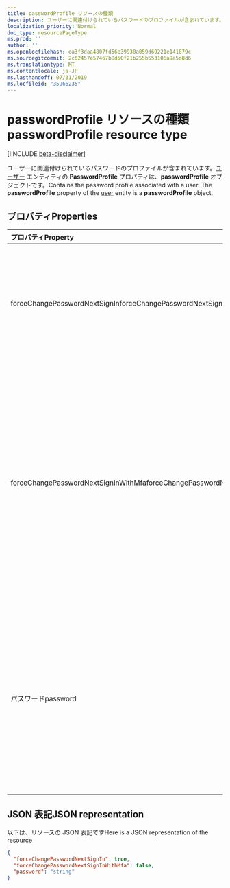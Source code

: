 ```yaml
---
title: passwordProfile リソースの種類
description: ユーザーに関連付けられているパスワードのプロファイルが含まれています。ユーザー エンティティの **PasswordProfile** プロパティは、**passwordProfile** オブジェクトです。
localization_priority: Normal
doc_type: resourcePageType
ms.prod: ''
author: ''
ms.openlocfilehash: ea3f3daa4807fd56e39930a059d69221e141879c
ms.sourcegitcommit: 2c62457e57467b8d50f21b255b553106a9a5d8d6
ms.translationtype: MT
ms.contentlocale: ja-JP
ms.lasthandoff: 07/31/2019
ms.locfileid: "35966235"
---
```

# <a name="passwordprofile-resource-type"></a><span data-ttu-id="83ecc-104">passwordProfile リソースの種類</span><span class="sxs-lookup"><span data-stu-id="83ecc-104">passwordProfile resource type</span></span>

[!INCLUDE [beta-disclaimer](../../includes/beta-disclaimer.md)]

<span data-ttu-id="83ecc-p102">ユーザーに関連付けられているパスワードのプロファイルが含まれています。[ユーザー](user.md) エンティティの **PasswordProfile** プロパティは、**passwordProfile** オブジェクトです。</span><span class="sxs-lookup"><span data-stu-id="83ecc-p102">Contains the password profile associated with a user. The **passwordProfile** property of the [user](user.md) entity is a **passwordProfile** object.</span></span>


## <a name="properties"></a><span data-ttu-id="83ecc-107">プロパティ</span><span class="sxs-lookup"><span data-stu-id="83ecc-107">Properties</span></span>
| <span data-ttu-id="83ecc-108">プロパティ</span><span class="sxs-lookup"><span data-stu-id="83ecc-108">Property</span></span>     | <span data-ttu-id="83ecc-109">型</span><span class="sxs-lookup"><span data-stu-id="83ecc-109">Type</span></span>   |<span data-ttu-id="83ecc-110">説明</span><span class="sxs-lookup"><span data-stu-id="83ecc-110">Description</span></span>|
|:---------------|:--------|:----------|
|<span data-ttu-id="83ecc-111">forceChangePasswordNextSignIn</span><span class="sxs-lookup"><span data-stu-id="83ecc-111">forceChangePasswordNextSignIn</span></span>|<span data-ttu-id="83ecc-112">Boolean</span><span class="sxs-lookup"><span data-stu-id="83ecc-112">Boolean</span></span>| <span data-ttu-id="83ecc-113">**True**の場合、次のサインイン時に、ユーザーはパスワードを変更する必要があります。</span><span class="sxs-lookup"><span data-stu-id="83ecc-113">If **true**, at next sign-in, the user must change their password.</span></span> <span data-ttu-id="83ecc-114">パスワードを変更すると、このプロパティは自動的に \***false**にリセットされます。</span><span class="sxs-lookup"><span data-stu-id="83ecc-114">After a password change, this property will be automatically reset to \***false**.</span></span> <span data-ttu-id="83ecc-115">設定しない場合、既定値は **false** です。</span><span class="sxs-lookup"><span data-stu-id="83ecc-115">If not set, default is **false**.</span></span> |
|<span data-ttu-id="83ecc-116">forceChangePasswordNextSignInWithMfa</span><span class="sxs-lookup"><span data-stu-id="83ecc-116">forceChangePasswordNextSignInWithMfa</span></span>|<span data-ttu-id="83ecc-117">Boolean</span><span class="sxs-lookup"><span data-stu-id="83ecc-117">Boolean</span></span>| <span data-ttu-id="83ecc-118">**true** の場合、次回のサインイン時にユーザーは、パスワードの変更を強制される前に多要素認証 (MFA) を実行する必要があります。</span><span class="sxs-lookup"><span data-stu-id="83ecc-118">If **true**, at next sign-in, the user must perform a multi-factor authentication (MFA) before being forced to change their password.</span></span> <span data-ttu-id="83ecc-119">この動作は **forceChangePasswordNextSignIn** と同じですが、パスワードを変更する前にユーザーが多要素認証を実行する必要がある点が異なります。</span><span class="sxs-lookup"><span data-stu-id="83ecc-119">The behavior is identical to **forceChangePasswordNextSignIn** except that the user is required to first perform a multi-factor authentication before password change.</span></span> <span data-ttu-id="83ecc-120">パスワードを変更すると、このプロパティは自動的に **false** にリセットされます。</span><span class="sxs-lookup"><span data-stu-id="83ecc-120">After a password change, this property will be automatically reset to **false**.</span></span> <span data-ttu-id="83ecc-121">設定しない場合、既定値は **false** です。</span><span class="sxs-lookup"><span data-stu-id="83ecc-121">If not set, default is **false**.</span></span> |
|<span data-ttu-id="83ecc-122">パスワード</span><span class="sxs-lookup"><span data-stu-id="83ecc-122">password</span></span>|<span data-ttu-id="83ecc-123">String</span><span class="sxs-lookup"><span data-stu-id="83ecc-123">String</span></span>|<span data-ttu-id="83ecc-p105">ユーザーのパスワード。このプロパティは、ユーザーの作成時に必要です。このプロパティは更新できますが、ユーザーは次回のログインでパスワードを変更する必要があります。パスワードは、ユーザーの **passwordPolicies** プロパティによって指定されているとおりの最小要件を満たす必要があります。既定では、強力なパスワードが必要です。</span><span class="sxs-lookup"><span data-stu-id="83ecc-p105">The password for the user. This property is required when a user is created. It can be updated, but the user will be required to change the password on the next login. The password must satisfy minimum requirements as specified by the user’s **passwordPolicies** property. By default, a strong password is required.</span></span>|

## <a name="json-representation"></a><span data-ttu-id="83ecc-129">JSON 表記</span><span class="sxs-lookup"><span data-stu-id="83ecc-129">JSON representation</span></span>

<span data-ttu-id="83ecc-130">以下は、リソースの JSON 表記です</span><span class="sxs-lookup"><span data-stu-id="83ecc-130">Here is a JSON representation of the resource</span></span>

<!-- {
  "blockType": "resource",
  "optionalProperties": [

  ],
  "@odata.type": "microsoft.graph.passwordProfile"
}-->

```json
{
  "forceChangePasswordNextSignIn": true,
  "forceChangePasswordNextSignInWithMfa": false,
  "password": "string"
}

```

<!-- uuid: 8fcb5dbc-d5aa-4681-8e31-b001d5168d79
2015-10-25 14:57:30 UTC -->
<!--
{
  "type": "#page.annotation",
  "description": "passwordProfile resource",
  "keywords": "",
  "section": "documentation",
  "tocPath": "",
  "suppressions": []
}
-->
